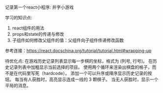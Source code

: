 记录第一个react小程序: 井字小游戏

学习的知识点:
1. react组件的用法
2. props和state的传递与修改
3. 子组件如何修改父组件的值：父组件向子组件传递修改函数

参考连接：https://react.docschina.org/tutorial/tutorial.html#wrapping-up

待优化点:
在游戏历史记录列表显示每一步棋的坐标，格式为 (列号, 行号)。
在历史记录列表中加粗显示当前选择的项目。
使用两个循环来渲染出棋盘的格子，而不是在代码里写死（hardcode）。
添加一个可以升序或降序显示历史记录的按钮。
每当有人获胜时，高亮显示连成一线的 3 颗棋子。
当无人获胜时，显示一个平局的消息。